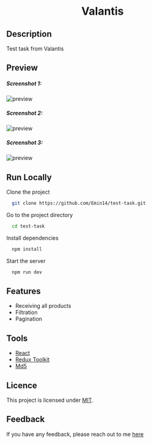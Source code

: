 <h1 align="center">Valantis</h1>

## Description

Test task from Valantis

## Preview

<h5>Screenshot 1:</h5>

![preview](https://private-user-images.githubusercontent.com/122212022/311732405-78b8814a-e6c4-4ec1-a5f6-82f9f8ce8959.jpg?jwt=eyJhbGciOiJIUzI1NiIsInR5cCI6IkpXVCJ9.eyJpc3MiOiJnaXRodWIuY29tIiwiYXVkIjoicmF3LmdpdGh1YnVzZXJjb250ZW50LmNvbSIsImtleSI6ImtleTUiLCJleHAiOjE3MTAxNjYzMTYsIm5iZiI6MTcxMDE2NjAxNiwicGF0aCI6Ii8xMjIyMTIwMjIvMzExNzMyNDA1LTc4Yjg4MTRhLWU2YzQtNGVjMS1hNWY2LTgyZjlmOGNlODk1OS5qcGc_WC1BbXotQWxnb3JpdGhtPUFXUzQtSE1BQy1TSEEyNTYmWC1BbXotQ3JlZGVudGlhbD1BS0lBVkNPRFlMU0E1M1BRSzRaQSUyRjIwMjQwMzExJTJGdXMtZWFzdC0xJTJGczMlMkZhd3M0X3JlcXVlc3QmWC1BbXotRGF0ZT0yMDI0MDMxMVQxNDA2NTZaJlgtQW16LUV4cGlyZXM9MzAwJlgtQW16LVNpZ25hdHVyZT1lMGY1MTRjZTczMzk0MGQwNDIyZDAxNThjY2MzNWJhZmUzMmI1NTlhZTY4YTUyZGNjZTcwMmU4MjU2Yzg3OTE2JlgtQW16LVNpZ25lZEhlYWRlcnM9aG9zdCZhY3Rvcl9pZD0wJmtleV9pZD0wJnJlcG9faWQ9MCJ9.61gCiFk3o8itDwa4_V5ySm_AeJDKAo0apL2m-ou-c1k)

<h5>Screenshot 2:</h5>

![preview](https://private-user-images.githubusercontent.com/122212022/311732438-a813ec2b-a017-441e-8cb3-705ae45033fa.jpg?jwt=eyJhbGciOiJIUzI1NiIsInR5cCI6IkpXVCJ9.eyJpc3MiOiJnaXRodWIuY29tIiwiYXVkIjoicmF3LmdpdGh1YnVzZXJjb250ZW50LmNvbSIsImtleSI6ImtleTUiLCJleHAiOjE3MTAxNjYzMTYsIm5iZiI6MTcxMDE2NjAxNiwicGF0aCI6Ii8xMjIyMTIwMjIvMzExNzMyNDM4LWE4MTNlYzJiLWEwMTctNDQxZS04Y2IzLTcwNWFlNDUwMzNmYS5qcGc_WC1BbXotQWxnb3JpdGhtPUFXUzQtSE1BQy1TSEEyNTYmWC1BbXotQ3JlZGVudGlhbD1BS0lBVkNPRFlMU0E1M1BRSzRaQSUyRjIwMjQwMzExJTJGdXMtZWFzdC0xJTJGczMlMkZhd3M0X3JlcXVlc3QmWC1BbXotRGF0ZT0yMDI0MDMxMVQxNDA2NTZaJlgtQW16LUV4cGlyZXM9MzAwJlgtQW16LVNpZ25hdHVyZT0zYmM1NGQxNGIyZWFiOWI5ZTc0MThkZGMzZWU3MWQwMWMyN2E0MTc3ZDVmNWQzZTFmZjRhMTViNGEyZmE2NzNlJlgtQW16LVNpZ25lZEhlYWRlcnM9aG9zdCZhY3Rvcl9pZD0wJmtleV9pZD0wJnJlcG9faWQ9MCJ9.yZjoQJfkrSEaYzmjNx8kiPjPFKoxHpZAJupUJ-KYrz4)

<h5>Screenshot 3:</h5>

![preview](https://private-user-images.githubusercontent.com/122212022/311732467-aeaee614-9053-4561-a1f8-2fbafbf6f18c.jpg?jwt=eyJhbGciOiJIUzI1NiIsInR5cCI6IkpXVCJ9.eyJpc3MiOiJnaXRodWIuY29tIiwiYXVkIjoicmF3LmdpdGh1YnVzZXJjb250ZW50LmNvbSIsImtleSI6ImtleTUiLCJleHAiOjE3MTAxNjYzMTYsIm5iZiI6MTcxMDE2NjAxNiwicGF0aCI6Ii8xMjIyMTIwMjIvMzExNzMyNDY3LWFlYWVlNjE0LTkwNTMtNDU2MS1hMWY4LTJmYmFmYmY2ZjE4Yy5qcGc_WC1BbXotQWxnb3JpdGhtPUFXUzQtSE1BQy1TSEEyNTYmWC1BbXotQ3JlZGVudGlhbD1BS0lBVkNPRFlMU0E1M1BRSzRaQSUyRjIwMjQwMzExJTJGdXMtZWFzdC0xJTJGczMlMkZhd3M0X3JlcXVlc3QmWC1BbXotRGF0ZT0yMDI0MDMxMVQxNDA2NTZaJlgtQW16LUV4cGlyZXM9MzAwJlgtQW16LVNpZ25hdHVyZT00YjdiMjMzYWYxMzdkMGU1N2RjNjQyYzk1OWM2MDYwMTQwYzEzNjk2NWE1YzEzZDdmZjkzNWI1YjhiN2Q5MGQ2JlgtQW16LVNpZ25lZEhlYWRlcnM9aG9zdCZhY3Rvcl9pZD0wJmtleV9pZD0wJnJlcG9faWQ9MCJ9.A3oX5Kqd4dFMnMZlAX6qmIOZXF7f-oJLC63W97Ib3B4)


## Run Locally

Clone the project

```bash
  git clone https://github.com/Emin14/test-task.git
```

Go to the project directory

```bash
  cd test-task
```

Install dependencies

```bash
  npm install
```

Start the server

```bash
  npm run dev
```


## Features

- Receiving all products
- Filtration
- Pagination

## Tools

- [React](https://reactjs.org)
- [Redux Toolkit](https://redux-toolkit.js.org/)
- [Md5](https://github.com/pvorb/node-md5#readme)

## Licence

This project is licensed under [MIT](LICENSE).

## Feedback

If you have any feedback, please reach out to me [here](https://www.linkedin.com/in/emin-agjaev/)